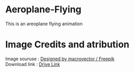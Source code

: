 # Aeroplane-Flying
This is an areoplane flying animation

# Image Credits and atribution 
Image souruse : <a href="http://www.freepik.com">Designed by macrovector / Freepik</a><br>
Download link : <a href="https://drive.google.com/drive/folders/1LJG0waiDVvk8Gvtfj1v52IyBQ1XzWbvr?usp=sharing">Drive Link</a>
